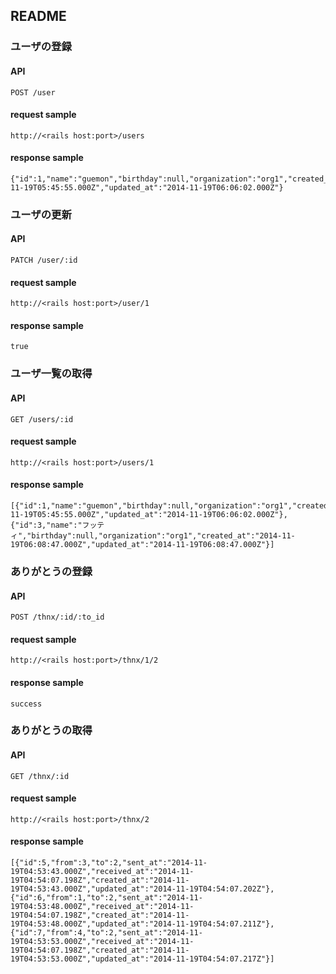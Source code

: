 ## README

### ユーザの登録

#### API

```
POST /user
```

#### request sample

```
http://<rails host:port>/users
```

#### response sample

```
{"id":1,"name":"guemon","birthday":null,"organization":"org1","created_at":"2014-11-19T05:45:55.000Z","updated_at":"2014-11-19T06:06:02.000Z"}
```

### ユーザの更新

#### API

```
PATCH /user/:id
```

#### request sample

```
http://<rails host:port>/user/1
```

#### response sample

```
true
```

### ユーザ一覧の取得

#### API

```
GET /users/:id
```

#### request sample

```
http://<rails host:port>/users/1
```

#### response sample

```
[{"id":1,"name":"guemon","birthday":null,"organization":"org1","created_at":"2014-11-19T05:45:55.000Z","updated_at":"2014-11-19T06:06:02.000Z"},{"id":3,"name":"フッティ","birthday":null,"organization":"org1","created_at":"2014-11-19T06:08:47.000Z","updated_at":"2014-11-19T06:08:47.000Z"}]
```


### ありがとうの登録

#### API

```
POST /thnx/:id/:to_id
```

#### request sample

```
http://<rails host:port>/thnx/1/2
```

#### response sample

```
success
```

### ありがとうの取得

#### API

```
GET /thnx/:id
```

#### request sample

```
http://<rails host:port>/thnx/2
```

#### response sample

```
[{"id":5,"from":3,"to":2,"sent_at":"2014-11-19T04:53:43.000Z","received_at":"2014-11-19T04:54:07.198Z","created_at":"2014-11-19T04:53:43.000Z","updated_at":"2014-11-19T04:54:07.202Z"},{"id":6,"from":1,"to":2,"sent_at":"2014-11-19T04:53:48.000Z","received_at":"2014-11-19T04:54:07.198Z","created_at":"2014-11-19T04:53:48.000Z","updated_at":"2014-11-19T04:54:07.211Z"},{"id":7,"from":4,"to":2,"sent_at":"2014-11-19T04:53:53.000Z","received_at":"2014-11-19T04:54:07.198Z","created_at":"2014-11-19T04:53:53.000Z","updated_at":"2014-11-19T04:54:07.217Z"}]
```
